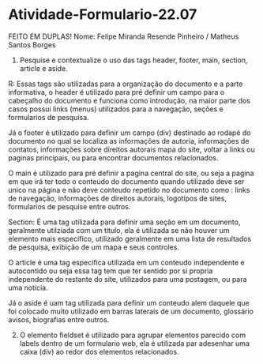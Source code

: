 # Atividade-Formulario-22.07
FEITO EM DUPLAS!
Nome: Felipe Miranda Resende Pinheiro / Matheus Santos Borges 

1) Pesquise e contextualize o uso das tags header, footer, main, section, article e aside.

R: 
Essas tags são utilizadas para a organização do documento e a parte informativa, o header é utilizado para pré definir um campo para o cabeçalho do documento e funciona como introdução, na maior parte dos casos possui links (menus)  utilizados para a navegação, seções e formularios de pesquisa.

  Já o footer é utilizado para definir um campo (div) destinado ao rodapé do documento no qual se localiza as informações de autoria, informações de contatos, informações sobre direitos autorais mapa do site, voltar a links ou paginas principais, ou para encontrar documentos relacionados.

  O main é utilizado para pré definir a pagina central do site, ou seja a pagina em que irá ter todo o conteudo do documento quando utilizado deve ser unico na página e não deve conteudo repetido no documento como : links de navegação, informações de direitos autorais, logotipos de sites, formularios de pesquise entre outros.

  Section: É uma tag utilizada para definir uma seção em um documento, geralmente utilziada com um titulo, ela é utilizada se não houver um elemento mais específico, utilizado geralmente em uma lista de resultados de pesquisa, exibição de um mapa e seus controles.

  O article é uma tag especifica utilizada em um conteudo independente e autocontido ou seja essa tag tem que ter sentido por si propria independente do restante do site, utilizados para uma postagem, ou para uma notícia. 

  Já o aside é uam tag utilizada para definir um conteudo alem daquele que foi colocado muito utilizado em barras laterais de um documento, glossário avisos, biografias entre outros. 

2) O elemento fieldset é utilizado para agrupar elementos parecido com labels dentro de um formulario web, ela é utilizada par adesenhar uma caixa (div) ao redor dos elementos relacionados.
